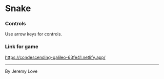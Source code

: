 # Snake

### Controls

Use arrow keys for controls.

### Link for game
https://condescending-galileo-63fe41.netlify.app/

---
By Jeremy Love